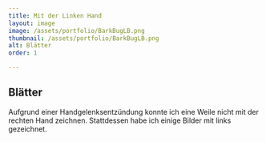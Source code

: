 ```yaml
---
title: Mit der Linken Hand
layout: image
image: /assets/portfolio/BarkBugLB.png
thumbnail: /assets/portfolio/BarkBugLB.png
alt: Blätter
order: 1

---
```

## Blätter

Aufgrund einer Handgelenksentzündung konnte ich eine Weile nicht mit der rechten Hand zeichnen. Stattdessen habe ich einige Bilder mit links gezeichnet.







